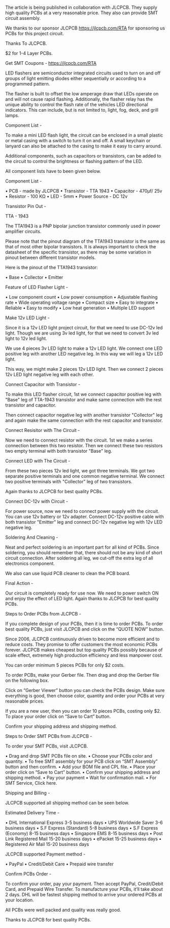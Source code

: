 The article is being published in collaboration with JLCPCB. They supply high quality PCBs at a very reasonable price. They also can provide SMT circuit assembly.

We thanks to our sponsor JLCPCB  https://jlcpcb.com/RTA   for sponsoring us PCBs for this project circuit.

Thanks To JLCPCB.

$2  for 1-4 Layer PCBs.

Get SMT Coupons - https://jlcpcb.com/RTA


LED flashers are semiconductor integrated circuits used to turn on and off groups of light emitting diodes either sequentially or according to a programmed pattern.

The flasher is built to offset the low amperage draw that LEDs operate on and will not cause rapid flashing. Additionally, the flasher relay has the unique ability to control the flash rate of the vehicles LED directional indicators. This can include, but is not limited to, light, fog, deck, and grill lamps.


Component List - 

To make a mini LED flash light, the circuit can be enclosed in a small plastic or metal casing with a switch to turn it on and off. A small keychain or lanyard can also be attached to the casing to make it easy to carry around.

Additional components, such as capacitors or transistors, can be added to the circuit to control the brightness or flashing pattern of the LED.

All component lists have to been given below.

Component List -

•	PCB - made by JLCPCB
•	Transistor - TTA 1943
•	Capacitor - 470µf/ 25v
•	Resistor - 100 KΩ
•	LED - 5mm
•	Power Source - DC 12v


Transistor Pin Out - 

TTA - 1943

The TTA1943 is a PNP bipolar junction transistor commonly used in power amplifier circuits.

Please note that the pinout diagram of the TTA1943 transistor is the same as that of most other bipolar transistors. It is always important to check the datasheet of the specific transistor, as there may be some variation in pinout between different transistor models.

Here is the pinout of the TTA1943 transistor:

•	Base
•	Collector
•	Emitter


Feature of LED Flasher Light -

•	Low component count
•	Low power consumption
•	Adjustable flashing rate
•	Wide operating voltage range
•	Compact size
•	Easy to integrate
•	Reliable
•	Easy to modify
•	Low heat generation
•	Multiple LED support


Make 12v LED Light -

Since it is a 12v LED light project circuit, for that we need to use DC-12v led light. Though we are using 3v led light, for that we need to convert 3v led light to 12v led light.

We use 4 pieces 3v LED light to make a 12v LED light. We connect one LED positive leg with another LED negative leg. In this way we will leg a 12v LED light.

This way, we might make 2 pieces 12v LED light. Then we connect 2 pieces 12v LED light negative leg with each other.


Connect Capacitor with Transistor -

To make this LED flasher circuit, 1st we connect capacitor positive leg with "Base" leg of TTA-1943 transistor and make same connection with the rest transistor and capacitor.

Then connect capacitor negative leg with another transistor "Collector" leg and again make the same connection with the rest capacitor and transistor.

Connect Resisitor with The Circuit -

Now we need to connect resistor with the circuit. 1st we make a series connection between this two resistor. Then we connect these two resistors two empty terminal with both transistor "Base" leg.

Connect LED with The Circuit -

From these two pieces 12v led light, we got three terminals. We got two separate positive terminals and one common negative terminal. We connect two positive terminals with "Collector" leg of two transistors.

Again thanks to JLCPCB for best quality PCBs.


Connect DC-12v with Circuit -

For power source, now we need to connect power supply with the circuit. You can use 12v battery or 12v adapter. 
Connect DC-12v positive cable with both transistor "Emitter" leg and connect DC-12v negative leg with 12v LED negative leg.

Soldering And Cleaning -

Neat and perfect soldering is an important part for all kind of PCBs. Since soldering, you should remember that, there should not be any kind of short circuit connection. After soldering all leg, we cut-off the extra leg of all electronics component.

We also can use liquid PCB cleaner to clean the PCB board.


Final Action -

Our circuit is completely ready for use now. We need to power switch ON and enjoy the effect of LED light.
Again thanks to JLCPCB for best quality PCBs.


Steps to Order PCBs from JLCPCB -

If you complete design of your PCBs, then it is time to order PCBs. To order best quality PCBs, just visit JLCPCB and click on the “QUOTE NOW” button.

Since 2006, JLCPCB continuously driven to become more efficient and to reduce costs. They promise to offer customers the most economic PCBs forever. JLCPCB makes cheapest but top quality PCBs possibly because of scale effect, extremely high production efficiency and less manpower cost.

You can order minimum 5 pieces PCBs for only $2 costs.

To order PCBs, make your Gerber file. Then drag and drop the Gerber file on the following box.

Click on “Gerber Viewer” button you can check the PCBs design. Make sure everything is good, then choose color, quantity and order your PCBs at very reasonable prices.

If you are a new user, then you can order 10 pieces PCBs, costing only $2. To place your order click on “Save to Cart”  button.

Confirm your shipping address and shipping method.


Steps to Order SMT PCBs from JLCPCB - 

To order your SMT PCBs, visit JLCPCB.

•	Drag and drop SMT PCBs file on site.
•	Choose your PCBs color and quantity.
•	To free SMT assembly for your PCB click on “SMT Assembly” button and then confirm.
•	Add your BOM file and CPL file.
•	Place your order click on “Save to Cart” button.
•	Confirm your shipping address and shipping method.
•	Pay your payment
•	Wait for confirmation mail.
•	For SMT Service, Click here.


Shipping and Billing -

JLCPCB supported all shipping method can be seen below.

Estimated Delivery Time -

•	DHL International Express 3-5 business days
•	UPS Worldwide Saver 3-6 business days
•	S.F Express (Standard) 5-8 business days
•	S.F Express (Economy) 8-15 business days
•	Singapore EMS 8-15 business days
•	Post Link Registered Mail 15-20 business days
•	ePacket 15-25 business days
•	Registered Air Mail 15-20 business days



JLCPCB supported Payment method - 

•	PayPal
•	Credit/Debit Care
•	Prepaid wire transfer


Confirm PCBs Order - 

To confirm your order, pay your payment. Then accept PayPal, Credit/Debit Card, and Prepaid Wire Transfer. To manufacture your PCBs, it’ll take about 2 days. DHL will be fastest shipping method to arrive your ordered PCBs at your location.

All PCBs were well packed and quality was really good.

Thanks to JLCPCB for best quality PCBs.
